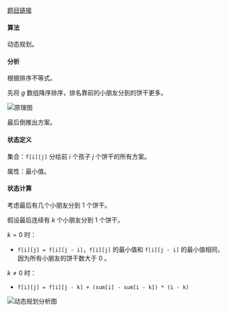 [题目链接](https://www.acwing.com/problem/content/279/)

#### 算法

动态规划。

#### 分析

根据排序不等式。

先将 $g$ 数组降序排序，排名靠前的小朋友分到的饼干更多。

![原理图](https://cdn.acwing.com/media/article/image/2019/10/12/1_b0629426ec-acwing_277.png)

最后倒推出方案。

#### 状态定义

集合：`f[i][j]` 分给前 $i$ 个孩子 $j$ 个饼干的所有方案。

属性：最小值。

#### 状态计算

考虑最后有几个小朋友分到 $1$ 个饼干。

假设最后连续有 $k$ 个小朋友分到 $1$ 个饼干。

$k = 0$ 时：

- `f[i][j] = f[i][j - i]`，`f[i][j]` 的最小值和 `f[i][j - i]` 的最小值相同，因为所有小朋友的饼干数大于 $0$ 。

$k \ne 0$ 时：

- `f[i][j] = f[i][j - k] + (sum[i] - sum[i - k]) * (i - k)` 

![动态规划分析图](https://cdn.acwing.com/media/article/image/2019/10/12/1_ca93c968ec-acwing_277_2.png)